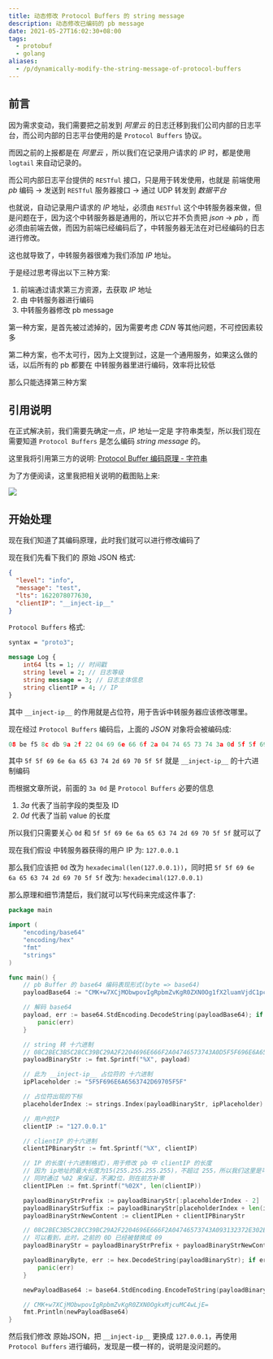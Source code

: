 ```yaml
---
title: 动态修改 Protocol Buffers 的 string message
description: 动态修改已编码的 pb message
date: 2021-05-27T16:02:30+08:00
tags:
  - protobuf
  - golang
aliases:
  - /p/dynamically-modify-the-string-message-of-protocol-buffers
---
```


## 前言

因为需求变动，我们需要把之前发到 _阿里云_ 的日志迁移到我们公司内部的日志平台，而公司内部的日志平台使用的是 `Protocol Buffers` 协议。

而因之前的上报都是在 _阿里云_ ，所以我们在记录用户请求的 _IP_ 时，都是使用 `logtail` 来自动记录的。

而公司内部日志平台提供的 `RESTful` 接口，只是用于转发使用，也就是 前端使用 _pb_ 编码 -> 发送到 `RESTful` 服务器接口 -> 通过 UDP 转发到 _数据平台_

也就说，自动记录用户请求的 _IP_ 地址，必须由 `RESTful` 这个中转服务器来做，但是问题在于，因为这个中转服务器是通用的，所以它并不负责把 _json_ -> _pb_ ，而必须由前端去做，而因为前端已经编码后了，中转服务器无法在对已经编码的日志进行修改。

这也就导致了，中转服务器很难为我们添加 _IP_ 地址。

于是经过思考得出以下三种方案:

1. 前端通过请求第三方资源，去获取 _IP_ 地址
2. 由 中转服务器进行编码
3. 中转服务器修改 pb message

第一种方案，是首先被过滤掉的，因为需要考虑 _CDN_ 等其他问题，不可控因素较多

第二种方案，也不太可行，因为上文提到过，这是一个通用服务，如果这么做的话，以后所有的 pb 都要在 中转服务器里进行编码，效率将比较低

那么只能选择第三种方案

## 引用说明

在正式解决前，我们需要先确定一点，_IP_ 地址一定是 字符串类型，所以我们现在需要知道 `Protocol Buffers` 是怎么编码 _string message_ 的。

这里我将引用第三方的说明: [Protocol Buffer 编码原理 - 字符串](https://halfrost.com/protobuf_encode/#toc-22)

为了方便阅读，这里我把相关说明的截图贴上来:

![](/images/dynamically-modify-the-string-message-of-protocol-buffers/1.png)

## 开始处理

现在我们知道了其编码原理，此时我们就可以进行修改编码了

现在我们先看下我们的 原始 JSON 格式:

```json
{
  "level": "info",
  "message": "test",
  "lts": 1622078077630,
  "clientIP": "__inject-ip__"
}
```

`Protocol Buffers` 格式:

```proto
syntax = "proto3";

message Log {
    int64 lts = 1; // 时间戳
    string level = 2; // 日志等级
    string message = 3; // 日志主体信息
    string clientIP = 4; // IP
}
```

其中 `__inject-ip__` 的作用就是占位符，用于告诉中转服务器应该修改哪里。

现在经过 `Protocol Buffers` 编码后，上面的 _JSON_ 对象将会被编码成:

```c
08 be f5 8c db 9a 2f 22 04 69 6e 66 6f 2a 04 74 65 73 74 3a 0d 5f 5f 69 6e 6a 65 63 74 2d 69 70 5f 5f
```

其中 `5f 5f 69 6e 6a 65 63 74 2d 69 70 5f 5f` 就是 `__inject-ip__` 的十六进制编码

而根据文章所说，前面的 `3a 0d` 是 `Protocol Buffers` 必要的信息

1. _3a_ 代表了当前字段的类型及 ID
2. _0d_ 代表了当前 value 的长度

所以我们只需要关心 `0d` 和 `5f 5f 69 6e 6a 65 63 74 2d 69 70 5f 5f` 就可以了

现在我们假设 中转服务器获得的用户 IP 为: `127.0.0.1`

那么我们应该把 `0d` 改为 `hexadecimal(len(127.0.0.1))`，同时把 `5f 5f 69 6e 6a 65 63 74 2d 69 70 5f 5f` 改为: `hexadecimal(127.0.0.1)`

那么原理和细节清楚后，我们就可以写代码来完成这件事了:

```go
package main

import (
	"encoding/base64"
	"encoding/hex"
	"fmt"
	"strings"
)

func main() {
	// pb Buffer 的 base64 编码表现形式(byte => base64)
	payloadBase64 := "CMK+w7XCjMObwpovIgRpbmZvKgR0ZXN0Og1fX2luamVjdC1pcF9f"

	// 解码 base64
	payload, err := base64.StdEncoding.DecodeString(payloadBase64); if err != nil {
		panic(err)
	}

	// string 转 十六进制
	// 08C2BEC3B5C28CC39BC29A2F2204696E666F2A04746573743A0D5F5F696E6A6563742D69705F5F
	payloadBinaryStr := fmt.Sprintf("%X", payload)

	// 此为 __inject-ip__ 占位符的 十六进制
	ipPlaceholder := "5F5F696E6A6563742D69705F5F"

	// 占位符出现的下标
	placeholderIndex := strings.Index(payloadBinaryStr, ipPlaceholder)

	// 用户的IP
	clientIP := "127.0.0.1"

	// clientIP 的十六进制
	clientIPBinaryStr := fmt.Sprintf("%X", clientIP)

	// IP 的长度(十六进制格式)，用于修改 pb 中 clientIP 的长度
	// 因为 ip地址的最大长度为15(255.255.255.255)，不超过 255，所以我们这里是可以保证 clientIPLen 的长度一定是 2 位(即: 一个字节)
    // 同时通过 %02 来保证，不满2位，则在前方补零
	clientIPLen := fmt.Sprintf("%02X", len(clientIP))

	payloadBinaryStrPrefix := payloadBinaryStr[:placeholderIndex - 2]
	payloadBinaryStrSuffix := payloadBinaryStr[placeholderIndex + len(ipPlaceholder):]
	payloadBinaryStrNewContent := clientIPLen + clientIPBinaryStr

	// 08C2BEC3B5C28CC39BC29A2F2204696E666F2A04746573743A093132372E302E302E31
	// 可以看到，此时，之前的 0D 已经被替换成 09
	payloadBinaryStr = payloadBinaryStrPrefix + payloadBinaryStrNewContent + payloadBinaryStrSuffix

	payloadBinaryByte, err := hex.DecodeString(payloadBinaryStr); if err != nil {
		panic(err)
	}

	newPayloadBase64 := base64.StdEncoding.EncodeToString(payloadBinaryByte)

    // CMK+w7XCjMObwpovIgRpbmZvKgR0ZXN0OgkxMjcuMC4wLjE=
	fmt.Println(newPayloadBase64)
}
```

然后我们修改 原始JSON，把 `__inject-ip__` 更换成 `127.0.0.1`，再使用 `Protocol Buffers` 进行编码，发现是一模一样的，说明是没问题的。


